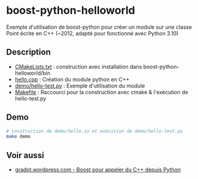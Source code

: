 # boost-python-helloworld

Exemple d'utilisation de boost-python pour créer un module sur une classe Point écrite en C++ (~2012, adapté pour fonctionné avec Python 3.10)

## Description

* [CMakeLists.txt](CMakeLists.txt) : construction avec installation dans boost-python-helloworld/bin
* [hello.cpp](hello.cpp) : Création du module python en C++
* [demo/hello-test.py](demo/hello-test.py) : Exemple d'utilisation du module
* [Makefile](Makefile) : Raccourci pour la construction avec cmake & l'exécution de hello-test.py

## Demo

```bash
# construction de demo/hello.so et exécution de demo/hello-test.py
make demo
```

## Voir aussi

* [gradot.wordpress.com - Boost pour appeler du C++ depuis Python](https://gradot.wordpress.com/2018/12/11/boost-pour-appeler-du-c-depuis-python/)

